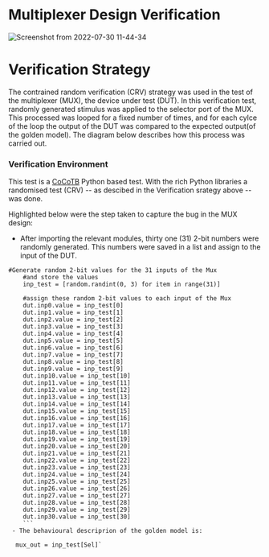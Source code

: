 # Multiplexer Design Verification
![Screenshot from 2022-07-30 11-44-34](https://user-images.githubusercontent.com/41594627/181907886-8d0b0b63-9384-43e4-8708-5a7792590389.png)

# Verification Strategy
The contrained random verification (CRV) strategy was used in the test of the multiplexer (MUX), the device under test (DUT). In this verification test, randomly generated stimulus was applied to the selector port of the MUX. This processed was looped for a fixed number of times, and for each cylce of the loop the output of the DUT was compared to the expected output(of the golden model). The diagram below describes how this process was carried out.

### Verification Environment
This test is a [CoCoTB](https://www.cocotb.org/) Python based test. With the rich Python libraries a randomised test (CRV) -- as descibed in the Verification srategy above -- was done.

Highlighted below were the step taken to capture the bug in the MUX design:
- After importing the relevant modules, thirty one (31) 2-bit numbers were randomly generated. This numbers were saved in a list and assign to the input of the DUT.
```
#Generate random 2-bit values for the 31 inputs of the Mux
    #and store the values
    inp_test = [random.randint(0, 3) for item in range(31)]

    #assign these random 2-bit values to each input of the Mux
    dut.inp0.value = inp_test[0]
    dut.inp1.value = inp_test[1]
    dut.inp2.value = inp_test[2]
    dut.inp3.value = inp_test[3]
    dut.inp4.value = inp_test[4]
    dut.inp5.value = inp_test[5]
    dut.inp6.value = inp_test[6]
    dut.inp7.value = inp_test[7]
    dut.inp8.value = inp_test[8]
    dut.inp9.value = inp_test[9]
    dut.inp10.value = inp_test[10]
    dut.inp11.value = inp_test[11]
    dut.inp12.value = inp_test[12]
    dut.inp13.value = inp_test[13]
    dut.inp14.value = inp_test[14]
    dut.inp15.value = inp_test[15]
    dut.inp16.value = inp_test[16]
    dut.inp17.value = inp_test[17]
    dut.inp18.value = inp_test[18]
    dut.inp19.value = inp_test[19]
    dut.inp20.value = inp_test[20]
    dut.inp21.value = inp_test[21]
    dut.inp22.value = inp_test[22]
    dut.inp23.value = inp_test[23]
    dut.inp24.value = inp_test[24]
    dut.inp25.value = inp_test[25]
    dut.inp26.value = inp_test[26]
    dut.inp27.value = inp_test[27]
    dut.inp28.value = inp_test[28]
    dut.inp29.value = inp_test[29]
    dut.inp30.value = inp_test[30]
    ```
 - The behavioural descriprion of the golden model is:

  mux_out = inp_test[Sel]`

